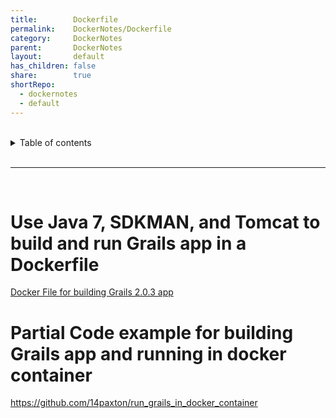 ```yaml
---
title:        Dockerfile    
permalink:    DockerNotes/Dockerfile    
category:     DockerNotes    
parent:       DockerNotes    
layout:       default    
has_children: false    
share:        true    
shortRepo:    
  - dockernotes    
  - default              
---
```

    
    
<br/>              
    
<details markdown="block">                    
<summary>                    
Table of contents                    
</summary>                    
{: .text-delta }                    
1. TOC                    
{:toc}                    
</details>                    
    
<br/>                    
    
***                    
    
<br/>    
    
# Use Java 7, SDKMAN, and Tomcat to build and run Grails app in a Dockerfile    
    
  <a href="https://gist.github.com/14paxton/c9fba71cd90ec3716974a48e386b3e1f"> Docker File for building Grails 2.0.3 app </a>    
    
# Partial Code example for building Grails app and running in docker container    
    
https://github.com/14paxton/run_grails_in_docker_container
